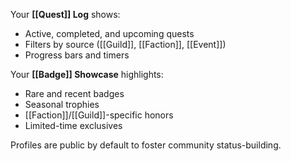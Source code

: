 Your **[[Quest]] Log** shows:

- Active, completed, and upcoming quests
- Filters by source ([[Guild]], [[Faction]], [[Event]])
- Progress bars and timers

Your **[[Badge]] Showcase** highlights:

- Rare and recent badges
- Seasonal trophies
- [[Faction]]/[[Guild]]-specific honors
- Limited-time exclusives

Profiles are public by default to foster community status-building.